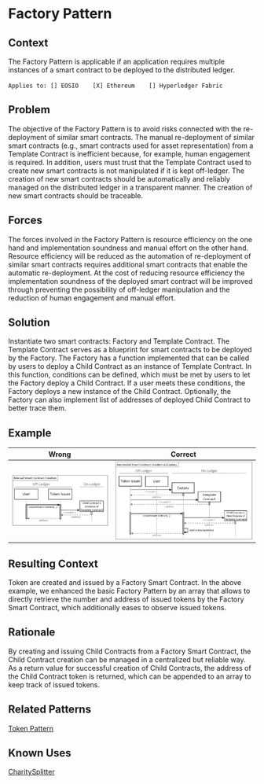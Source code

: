 # Factory Pattern
## Context
The Factory Pattern is applicable if an application requires multiple instances of a smart contract to be deployed to the distributed ledger.

``Applies to: [] EOSIO    [X] Ethereum    [] Hyperledger Fabric``

## Problem
The objective of the Factory Pattern is to avoid risks connected with the re-deployment of similar smart contracts. The manual re-deployment of similar smart contracts (e.g., smart contracts used for asset representation) from a Template Contract is inefficient because, for example, human engagement is required. In addition, users must trust that the Template Contract used to create new smart contracts is not manipulated if it is kept off-ledger. The creation of new smart contracts should be automatically and reliably managed on the distributed ledger in a transparent manner. The creation of new smart contracts should be traceable.

## Forces
The forces involved in the Factory Pattern is resource efficiency on the one hand and implementation soundness and manual effort on the other hand. Resource efficiency will be reduced as the automation of re-deployment of similar smart contracts requires additional smart contracts that enable the automatic re-deployment. At the cost of reducing resource efficiency the implementation soundness of the deployed smart contract will be improved through preventing the possibility of off-ledger manipulation and the reduction of human engagement and manual effort.

## Solution
Instantiate two smart contracts: Factory and Template Contract. The Template Contract serves as a blueprint for smart contracts to be deployed by the Factory. The Factory has a function implemented that can be called by users to deploy a Child Contract as an instance of Template Contract. In this function, conditions can be defined, which must be met by users to let the Factory deploy a Child Contract. If a user meets these conditions, the Factory deploys a new instance of the Child Contract. Optionally, the Factory can also implement list of addresses of deployed Child Contract to better trace them.

## Example

Wrong | Correct
------------- | -------------
![Wrong](Smart-Contract-Factory%20Pattern%20-%20Manual%20Smart%20Contract%20Creation.png)  | ![Correct](Smart-Contract-Factory%20Pattern%20-%20Automated%20Smart%20Contract%20Creation%20via%20Factory.png)

## Resulting Context
Token are created and issued by a Factory Smart Contract. In the above example, we enhanced the basic Factory Pattern by an array that allows to directly retrieve the number and address of issued tokens by the Factory Smart Contract, which additionally eases to observe issued tokens.

## Rationale
By creating and issuing Child Contracts from a Factory Smart Contract, the Child Contract creation can be managed in a centralized but reliable way. As a return value for successful creation of Child Contracts, the address of the Child Contract token is returned, which can be appended to an array to keep track of issued tokens.

## Related Patterns
[Token Pattern](/Idioms/Token%20Pattern/README.md#context)

## Known Uses
[CharitySplitter](https://blog.ethereum.org/2020/01/29/solidity-0.6-try-catch/)
